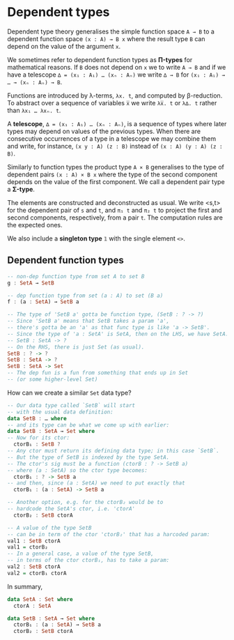 # Dependent types

Dependent type theory generalises the simple function space `A → B` to a dependent function space `(x : A) → B x` where the result type `B` can depend on the value of the argument `x`.

We sometimes refer to dependent function types as **Π-types** for mathematical reasons. If `B` does not depend on `x` we to write `A → B` and if we have a telescope `∆ = (x₁ : A₁) … (xₙ : Aₙ)` we write `∆ → B` for 
`(x₁ : A₁) → … → (xₙ : Aₙ) → B`.

Functions are introduced by λ-terms, `λx. t`, and computed by β-reduction. To abstract over a sequence of variables `x̅` we write `λx̅. t` or `λ∆. t` rather than `λx₁ … λxₙ. t`.

A **telescope**, `∆ = (x₁ : A₁) … (xₙ : Aₙ)`, is a sequence of types where later types may depend on values of the previous types. When there are consecutive occurrences of a type in a telescope we may combine them and write, for instance, `(x y : A) (z : B)` instead of `(x : A) (y : A) (z : B)`.


Similarly to function types the product type `A × B` generalises to the type of dependent pairs `(x : A) × B x` where the type of the second component depends on the value of the first component. We call a dependent pair type a **Σ-type**.

The elements are constructed and deconstructed as usual. We write <s,t> for the dependent pair of `s` and `t`, and `π₁ t` and `π₂ t` to project the first and second components, respectively, from a pair `t`. The computation rules are the expected ones.

We also include a **singleton type** `𝟙` with the single element `<>`.

## Dependent function types

```hs
-- non-dep function type from set A to set B
g : SetA → SetB

-- dep function type from set (a : A) to set (B a)
f : (a : SetA) → SetB a

-- The type of 'SetB a' gotta be function type, (SetB : ? -> ?)
-- Since 'SetB a' means that SetB takes a param 'a',
-- there's gotta be an 'a' as that func type is like 'a -> SetB'.
-- Since the type of 'a : SetA' is SetA, then on the LHS, we have SetA:
-- SetB : SetA -> ?
-- On the RHS, there is just Set (as usual).
SetB : ? -> ?
SetB : SetA -> ?
SetB : SetA -> Set
-- The dep fun is a fun from something that ends up in Set
-- (or some higher-level Set)
```

How can we create a similar `Set` data type?

```hs
-- Our data type called `SetB` will start
-- with the usual data definition:
data SetB : … where
-- and its type can be what we come up with earlier:
data SetB : SetA → Set where
-- Now for its ctor:
  ctorB₁ : SetB ?
-- Any ctor must return its defining data type; in this case `SetB`.
-- But the type of SetB is indexed by the type SetA.
-- The ctor's sig must be a function (ctorB : ? -> SetB a)
-- where (a : SetA) so the ctor type becomes:
  ctorB₁ : ? -> SetB a
-- and then, since (a : SetA) we need to put exactly that
  ctorB₁ : (a : SetA) -> SetB a

-- Another option, e.g. for the ctorB₂ would be to
-- hardcode the SetA's ctor, i.e. 'ctorA'
  ctorB₂ : SetB ctorA

-- A value of the type SetB
-- can be in term of the ctor 'ctorB₂' that has a harcoded param:
val1 : SetB ctorA
val1 = ctorB₂
-- In a general case, a value of the type SetB,
-- in terms of the ctor ctorB₁, has to take a param:
val2 : SetB ctorA
val2 = ctorB₁ ctorA
```


In summary,

```hs
data SetA : Set where
  ctorA : SetA

data SetB : SetA → Set where
  ctorB₁ : (a : SetA) → SetB a
  ctorB₂ : SetB ctorA
```
